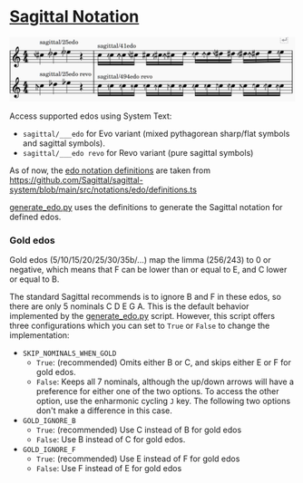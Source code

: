 # [Sagittal Notation](https://sagittal.org/)

![sagittal demo](../../imgs/sagittal-demo.png)

Access supported edos using System Text:

- `sagittal/___edo` for Evo variant (mixed pythagorean sharp/flat symbols and sagittal symbols).
- `sagittal/___edo revo` for Revo variant (pure sagittal symbols)

As of now, the [edo notation definitions](./edo_definitions.json) are taken from https://github.com/Sagittal/sagittal-system/blob/main/src/notations/edo/definitions.ts

[generate_edo.py](./generate_edo.py) uses the definitions to generate the Sagittal notation for defined edos.

### Gold edos

Gold edos (5/10/15/20/25/30/35b/...) map the limma (256/243) to 0 or negative, which means that F can be lower than or equal to E, and C lower or equal to B.

The standard Sagittal recommends is to ignore B and F in these edos, so there are only 5 nominals C D E G A. This is the default behavior implemented by the [generate_edo.py](./generate_edo.py) script. However, this script offers three configurations which you can set to `True` or `False` to change the implementation:

- `SKIP_NOMINALS_WHEN_GOLD`
  - `True`: (recommended) Omits either B or C, and skips either E or F for gold edos.
  - `False`: Keeps all 7 nominals, although the up/down arrows will have a preference for either one of the two options. To access the other option, use the enharmonic cycling `J` key. The following two options don't make a difference in this case.
- `GOLD_IGNORE_B`
  - `True`: (recommended) Use C instead of B for gold edos
  - `False`: Use B instead of C for gold edos.
- `GOLD_IGNORE_F`
  - `True`: (recommended) Use E instead of F for gold edos
  - `False`: Use F instead of E for gold edos